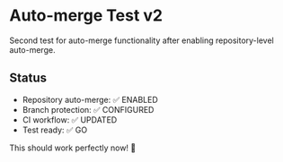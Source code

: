 # Auto-merge Test v2

Second test for auto-merge functionality after enabling repository-level auto-merge.

## Status

- Repository auto-merge: ✅ ENABLED
- Branch protection: ✅ CONFIGURED  
- CI workflow: ✅ UPDATED
- Test ready: ✅ GO

This should work perfectly now! 🚀
